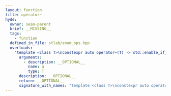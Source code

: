 ```yaml
---
layout: function
title: operator~
hyde:
  owner: sean-parent
  brief: __MISSING__
  tags:
    - function
  defined_in_file: stlab/enum_ops.hpp
  overloads:
    "template <class T>\nconstexpr auto operator~(T) -> std::enable_if_t<stlab::implementation::has_enabled_bitmask<T>, T>":
      arguments:
        - description: __OPTIONAL__
          name: a
          type: T
      description: __OPTIONAL__
      return: __OPTIONAL__
      signature_with_names: "template <class T>\nconstexpr auto operator~(T a) -> std::enable_if_t<stlab::implementation::has_enabled_bitmask<T>, T>"
---
```

